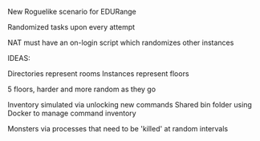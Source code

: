 New Roguelike scenario for EDURange


Randomized tasks upon every attempt

NAT must have an on-login script which randomizes other instances


IDEAS:


Directories represent rooms
Instances represent floors

5 floors, harder and more random as they go

Inventory simulated via unlocking new commands
Shared bin folder using Docker to manage command inventory

Monsters via processes that need to be 'killed' at random intervals
